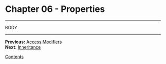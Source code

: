 # Chapter 06 - Properties

---

BODY

---

**Previous:** [Access Modifiers](./05-access.md)  
**Next:** [Inheritance](./07-inheritance.md)

[Contents](./readme.md)